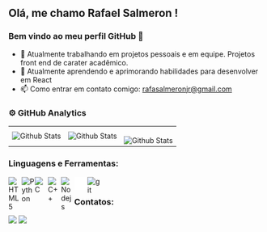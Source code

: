 ## Olá, me chamo Rafael Salmeron ! 
### Bem vindo ao meu perfil GitHub 👋

- 🔭 Atualmente trabalhando em projetos pessoais e em equipe. Projetos front end de carater acadêmico.
- 🌱 Atualmente aprendendo e aprimorando habilidades para desenvolver em React
- 📫 Como entrar em contato comigo: rafasalmeronjr@gmail.com

### ⚙️ GitHub Analytics

<table>
  <tr>
    <td>
      <img
        align="left"
        src="https://github-readme-stats.vercel.app/api?username=rafasalmeron&theme=dark&hide_border=false&include_all_commits=true"
        alt="Github Stats"
      />
    </td>
    <td>
      <img
        align="left"
        src="https://github-readme-stats.vercel.app/api/top-langs/?username=rafasalmeron&theme=dark&hide_border=false&include_all_commits=true&count_private=true&layout=compact"
        alt="Github Stats"
      />
    </td>
    <td>
      <br />
      <img
        align="left"
        src="https://github-readme-streak-stats.herokuapp.com/?user=rafasalmeron&theme=dark&hide_border=false"
        alt="Github Stats"
      />
    </td>
  </tr>
</table>


### Linguagens e Ferramentas:

<a href="https://developer.mozilla.org/en-US/docs/Web/HTML" target="_blank"><img align="left" alt="HTML5" width="26px" src="https://cdn.jsdelivr.net/gh/devicons/devicon/icons/html5/html5-original.svg" /></a>
<a href="https://developer.mozilla.org/en-US/docs/Web/CSS" target="_blank"> <img align="left" alt="Python" width="26px" src="https://cdn.jsdelivr.net/gh/devicons/devicon/icons/css3/css3-original.svg"/> </a>
<a href="https://www.javascript.com" target="_blank"> <img align="left" alt="C" width="26px" src="https://cdn.jsdelivr.net/gh/devicons/devicon/icons/javascript/javascript-original.svg"/> </a>
<a href="https://reactjs.org" target="_blank"> <img align="left" alt="C++" width="26px" src="https://cdn.jsdelivr.net/gh/devicons/devicon/icons/react/react-original.svg"/> </a>
<img align="left" alt="Nodejs" width="26px" src=https://cdn.jsdelivr.net/gh/devicons/devicon/icons/nodejs/nodejs-original.svg />
<img align="left" alt="GitHub" width="26px" src="https://github.com/Aakarsh-B/trying-repos/blob/master/github.svg" />
<a href="https://git-scm.com/" target="_blank"> <img align="left" alt="git" width="26px" src="https://www.vectorlogo.zone/logos/git-scm/git-scm-icon.svg"/> </a>
<br/>


### Contatos:

<div>
<a href = "rafasalmeronjr@gmail.com"><img src="https://img.shields.io/badge/Gmail-D14836?style=for-the-badge&logo=gmail&logoColor=white" target="_blank"></a>
<a href="https://www.linkedin.com/in/rafasalmeron" target="_blank"><img src="https://img.shields.io/badge/-LinkedIn-%230077B5?style=for-the-badge&logo=linkedin&logoColor=white" target="_blank"></a>   
</div>
